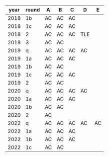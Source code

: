 | year | round | A | B | C | D | E |
| - | - | - | - | - | - | - |
| 2018 | 1b | AC | AC | AC |   |   |
| 2018 | 1c | AC | AC | AC |   |   |
| 2018 | 2 | AC | AC | AC | TLE |   |
| 2018 | 3 | AC | AC |   |   |   |
| 2019 | q | AC | AC | AC | AC |   |
| 2019 | 1a | AC | AC | AC |   |   |
| 2019 | 1b | AC | AC |   |   |   |
| 2019 | 1c | AC | AC | AC |   |   |
| 2019 | 2 | AC | AC |   |   |   |
| 2020 | q | AC | AC | AC | AC |   |
| 2020 | 1a | AC | AC | AC |   |   |
| 2020 | 1b | AC | AC |   |   |   |
| 2020 | 2 | AC |   |   |   |   |
| 2022 | q | AC | AC | AC | AC | AC |
| 2022 | 1a | AC | AC | AC |   |   |
| 2022 | 1b | AC | AC | AC |   |   |
| 2022 | 1c | AC | AC | |   |   |